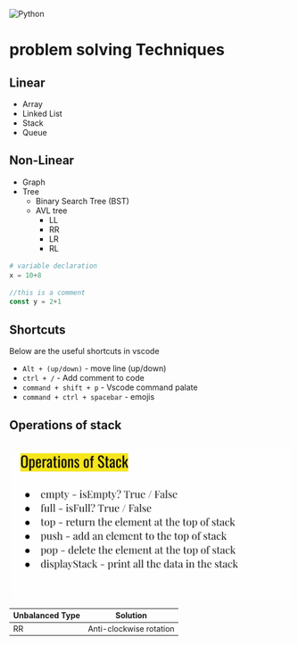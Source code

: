 ![Python](https://www.ntuclearninghub.com/documents/39367/4216797/Python-Symbol.png/369e410e-a90f-f887-c2dc-61f7ef761476/)

# problem solving Techniques

## Linear

- Array
- Linked List
- Stack
- Queue

## Non-Linear

- Graph
- Tree 
    - Binary Search Tree (BST)
    - AVL tree
        - LL
        - RR
        - LR
        - RL

``` python
# variable declaration
x = 10+8
```

```js
//this is a comment
const y = 2+1
```

## Shortcuts 
Below are the useful shortcuts in vscode
- `Alt + (up/down)` - move line (up/down)
- `ctrl + /` - Add comment to code
- `command + shift + p` - Vscode command palate
- `command + ctrl + spacebar` - emojis

## Operations of stack

![List of Operations](./operations%20of%20stack.png)

| Unbalanced Type | Solution |
|------------------|-----------|
|RR                 |Anti-clockwise rotation|